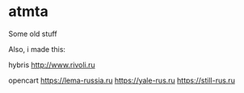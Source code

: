 # atmta
Some old stuff

Also, i made this:

hybris
http://www.rivoli.ru

opencart
https://lema-russia.ru
https://yale-rus.ru
https://still-rus.ru
